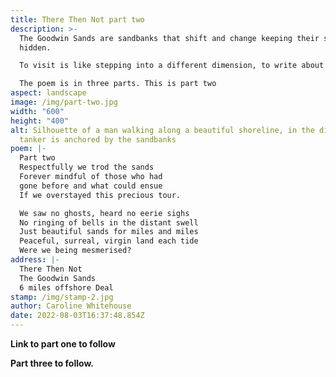 ```yaml
---
title: There Then Not part two
description: >-
  The Goodwin Sands are sandbanks that shift and change keeping their secrets
  hidden. 

  To visit is like stepping into a different dimension, to write about them demanded so much more than a few lines. 

  The poem is in three parts. This is part two
aspect: landscape
image: /img/part-two.jpg
width: "600"
height: "400"
alt: Silhouette of a man walking along a beautiful shoreline, in the distance, a
  tanker is anchored by the sandbanks
poem: |-
  Part two
  Respectfully we trod the sands
  Forever mindful of those who had
  gone before and what could ensue 
  If we overstayed this precious tour.

  We saw no ghosts, heard no eerie sighs
  No ringing of bells in the distant swell
  Just beautiful sands for miles and miles
  Peaceful, surreal, virgin land each tide
  Were we being mesmerised?
address: |-
  There Then Not
  The Goodwin Sands
  6 miles offshore Deal
stamp: /img/stamp-2.jpg
author: Caroline Whitehouse
date: 2022-08-03T16:37:48.854Z
---
```

**Link to part one to follow**

**Part three to follow.**